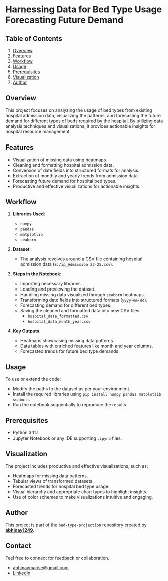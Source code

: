 # Harnessing Data for Bed Type Usage Forecasting Future Demand

## Table of Contents
1. [Overview](#overview)
2. [Features](#features)
3. [Workflow](#workflow)
4. [Usage](#usage)
5. [Prerequisites](#prerequisites)
6. [Visualization](#visualization)
7. [Author](#author)

## Overview
This project focuses on analyzing the usage of bed types from existing hospital admission data, visualizing the patterns, and forecasting the future demand for different types of beds required by the hospital. By utilizing data analysis techniques and visualizations, it provides actionable insights for hospital resource management.

## Features
- Visualization of missing data using heatmaps.
- Cleaning and formatting hospital admission data.
- Conversion of date fields into structured formats for analysis.
- Extraction of monthly and yearly trends from admission data.
- Forecasting future demand for hospital bed types.
- Productive and effective visualizations for actionable insights.

## Workflow
1. **Libraries Used**:
   - `numpy`
   - `pandas`
   - `matplotlib`
   - `seaborn`

2. **Dataset**:
   - The analysis revolves around a CSV file containing hospital admission data (`E:/ip_Admission 22-25.csv`).

3. **Steps in the Notebook**:
   - Importing necessary libraries.
   - Loading and previewing the dataset.
   - Handling missing data visualized through `seaborn` heatmaps.
   - Transforming date fields into structured formats (`yyyy-mm-dd`).
   - Forecasting demand for different bed types.
   - Saving the cleaned and formatted data into new CSV files:
     - `hospital_data_formatted.csv`
     - `hospital_data_month_year.csv`

4. **Key Outputs**:
   - Heatmaps showcasing missing data patterns.
   - Data tables with enriched features like month and year columns.
   - Forecasted trends for future bed type demands.

## Usage
To use or extend the code:
- Modify the paths to the dataset as per your environment.
- Install the required libraries using `pip install numpy pandas matplotlib seaborn`.
- Run the notebook sequentially to reproduce the results.

## Prerequisites
- Python 3.11.1
- Jupyter Notebook or any IDE supporting `.ipynb` files.

## Visualization
The project includes productive and effective visualizations, such as:
- Heatmaps for missing data patterns.
- Tabular views of transformed datasets.
- Forecasted trends for hospital bed type usage.
- Visual hierarchy and appropriate chart types to highlight insights.
- Use of color schemes to make visualizations intuitive and engaging.

## Author
This project is part of the `bed-type-projection` repository created by [**abhinay1249**](https://github.com/abhinay1249?tab=repositories).

## Contact
Feel free to connect for feedback or collaboration.  
 - abhinaymarise@gmail.com
 - [LinkedIn](https://www.linkedin.com/in/abhinay-marise-34b648273/)
